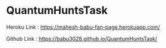 # QuantumHuntsTask

Heroku Link : https://mahesh-babu-fan-page.herokuapp.com/

Github Link : https://babu3028.github.io/QuantumHuntsTask/

